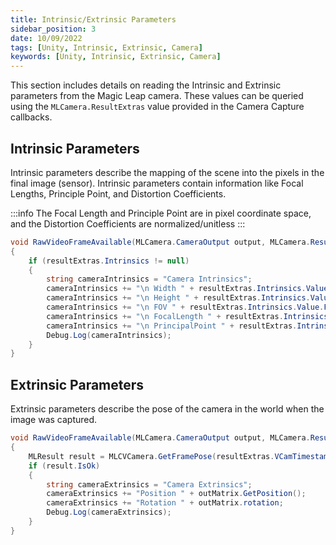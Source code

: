 ```yaml
---
title: Intrinsic/Extrinsic Parameters
sidebar_position: 3
date: 10/09/2022
tags: [Unity, Intrinsic, Extrinsic, Camera]
keywords: [Unity, Intrinsic, Extrinsic, Camera]
---
```



This section includes details on reading the Intrinsic and Extrinsic parameters from the Magic Leap camera. These values can be queried using the `MLCamera.ResultExtras` value provided in the Camera Capture callbacks.

## Intrinsic Parameters

Intrinsic parameters describe the mapping of the scene into the pixels in the final image (sensor). Intrinsic parameters contain information like Focal Lengths, Principle Point, and Distortion Coefficients.

:::info
The Focal Length and Principle Point are in pixel coordinate space, and the Distortion Coefficients are normalized/unitless
:::

```csharp
void RawVideoFrameAvailable(MLCamera.CameraOutput output, MLCamera.ResultExtras resultExtras, MLCamera.Metadata metadataHandle)
{
    if (resultExtras.Intrinsics != null)
    {
        string cameraIntrinsics = "Camera Intrinsics";
        cameraIntrinsics += "\n Width " + resultExtras.Intrinsics.Value.Width;
        cameraIntrinsics += "\n Height " + resultExtras.Intrinsics.Value.Height;
        cameraIntrinsics += "\n FOV " + resultExtras.Intrinsics.Value.FOV;
        cameraIntrinsics += "\n FocalLength " + resultExtras.Intrinsics.Value.FocalLength;
        cameraIntrinsics += "\n PrincipalPoint " + resultExtras.Intrinsics.Value.PrincipalPoint;
        Debug.Log(cameraIntrinsics);
    }
}
```

## Extrinsic Parameters

Extrinsic parameters describe the pose of the camera in the world when the image was captured.

```csharp
void RawVideoFrameAvailable(MLCamera.CameraOutput output, MLCamera.ResultExtras resultExtras, MLCamera.Metadata metadataHandle)
{
    MLResult result = MLCVCamera.GetFramePose(resultExtras.VCamTimestamp, out Matrix4x4 outMatrix);
    if (result.IsOk)
    {
        string cameraExtrinsics = "Camera Extrinsics";
        cameraExtrinsics += "Position " + outMatrix.GetPosition();
        cameraExtrinsics += "Rotation " + outMatrix.rotation;
        Debug.Log(cameraExtrinsics);
    }
}
```
